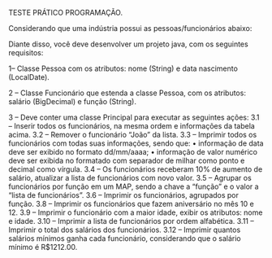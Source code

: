 TESTE PRÁTICO PROGRAMAÇÃO.

Considerando que uma indústria possui as pessoas/funcionários abaixo:

Diante disso, você deve desenvolver um projeto java, com os seguintes requisitos:

1– Classe Pessoa com os atributos: nome (String) e data nascimento (LocalDate).

2 – Classe Funcionário que estenda a classe Pessoa, com os atributos: salário (BigDecimal) e função (String).

3 – Deve conter uma classe Principal para executar as seguintes ações:
  3.1 – Inserir todos os funcionários, na mesma ordem e informações da tabela acima.
  3.2 – Remover o funcionário “João” da lista.
  3.3 – Imprimir todos os funcionários com todas suas informações, sendo que:
    • informação de data deve ser exibido no formato dd/mm/aaaa;
    • informação de valor numérico deve ser exibida no formatado com separador de milhar como ponto e decimal como vírgula.
  3.4 – Os funcionários receberam 10% de aumento de salário, atualizar a lista de funcionários com novo valor.
  3.5 – Agrupar os funcionários por função em um MAP, sendo a chave a “função” e o valor a “lista de funcionários”.
  3.6 – Imprimir os funcionários, agrupados por função.
  3.8 – Imprimir os funcionários que fazem aniversário no mês 10 e 12.
  3.9 – Imprimir o funcionário com a maior idade, exibir os atributos: nome e idade.
  3.10 – Imprimir a lista de funcionários por ordem alfabética.
  3.11 – Imprimir o total dos salários dos funcionários.
  3.12 – Imprimir quantos salários mínimos ganha cada funcionário, considerando que o salário mínimo é R$1212.00.
